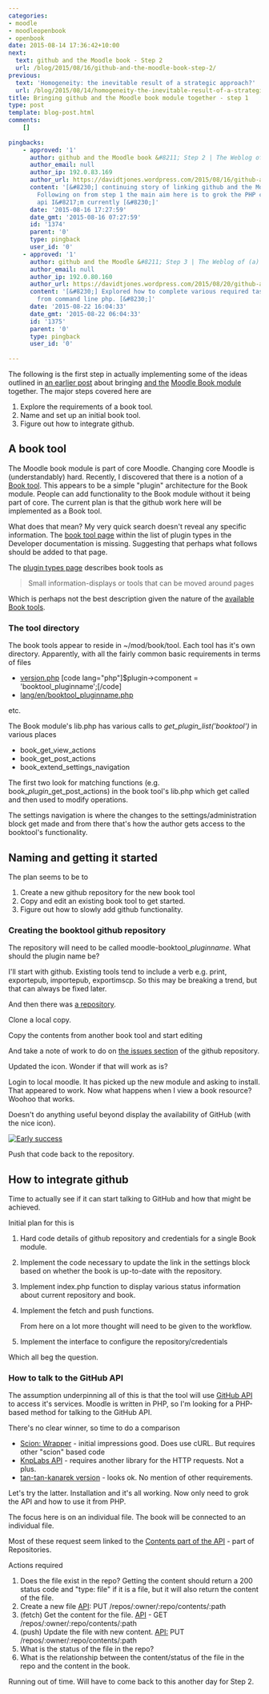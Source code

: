 ```yaml
---
categories:
- moodle
- moodleopenbook
- openbook
date: 2015-08-14 17:36:42+10:00
next:
  text: github and the Moodle book - Step 2
  url: /blog/2015/08/16/github-and-the-moodle-book-step-2/
previous:
  text: 'Homogeneity: the inevitable result of a strategic approach?'
  url: /blog/2015/08/14/homogeneity-the-inevitable-result-of-a-strategic-approach/
title: Bringing github and the Moodle book module together - step 1
type: post
template: blog-post.html
comments:
    []
    
pingbacks:
    - approved: '1'
      author: github and the Moodle book &#8211; Step 2 | The Weblog of (a) David Jones
      author_email: null
      author_ip: 192.0.83.169
      author_url: https://davidtjones.wordpress.com/2015/08/16/github-and-the-moodle-book-step-2/
      content: '[&#8230;] continuing story of linking github and the Moodle book module.
        Following on from step 1 the main aim here is to grok the PHP client for the github
        api I&#8217;m currently [&#8230;]'
      date: '2015-08-16 17:27:59'
      date_gmt: '2015-08-16 07:27:59'
      id: '1374'
      parent: '0'
      type: pingback
      user_id: '0'
    - approved: '1'
      author: github and the Moodle &#8211; Step 3 | The Weblog of (a) David Jones
      author_email: null
      author_ip: 192.0.80.160
      author_url: https://davidtjones.wordpress.com/2015/08/20/github-and-the-moodle-step-3/
      content: '[&#8230;] Explored how to complete various required tasks with that API
        from command line php. [&#8230;]'
      date: '2015-08-22 16:04:33'
      date_gmt: '2015-08-22 06:04:33'
      id: '1375'
      parent: '0'
      type: pingback
      user_id: '0'
    
---
```

The following is the first step in actually implementing some of the ideas outlined in [an earlier post](/blog/2015/08/13/how-might-github-and-the-moodle-book-module-work-together/) about bringing [and the](http://github.com/) [Moodle Book module](https://docs.moodle.org/29/en/Book_module) together. The major steps covered here are

1. Explore the requirements of a book tool.
2. Name and set up an initial book tool.
3. Figure out how to integrate github.

## A book tool

The Moodle book module is part of core Moodle. Changing core Moodle is (understandably) hard. Recently, I discovered that there is a notion of a [Book tool](https://moodle.org/plugins/browse.php?list=category&id=56). This appears to be a simple "plugin" architecture for the Book module. People can add functionality to the Book module without it being part of core. The current plan is that the github work here will be implemented as a Book tool.

What does that mean? My very quick search doesn't reveal any specific information. The [book tool page](https://docs.moodle.org/dev/Book_tool) within the list of plugin types in the Developer documentation is missing. Suggesting that perhaps what follows should be added to that page.

The [plugin types page](https://docs.moodle.org/dev/Plugin_types) describes book tools as

> Small information-displays or tools that can be moved around pages

Which is perhaps not the best description given the nature of the [available Book tools](https://moodle.org/plugins/browse.php?list=category&id=56).

### The tool directory

The book tools appear to reside in ~/mod/book/tool. Each tool has it's own directory. Apparently, with all the fairly common basic requirements in terms of files

- [version.php](https://docs.moodle.org/dev/Plugin_files#version.php) \[code lang="php"\]$plugin->component = 'booktool\_pluginname';\[/code\]
- [lang/en/booktool\_pluginname.php](https://docs.moodle.org/dev/Plugin_files#lang.2Fen.2Fplugintype_pluginname.php)

etc.

The Book module's lib.php has various calls to _get\_plugin\_list('booktool')_ in various places

- book\_get\_view\_actions
- book\_get\_post\_actions
- book\_extend\_settings\_navigation

The first two look for matching functions (e.g. book\__plugin_\_get\_post\_actions) in the book tool's lib.php which get called and then used to modify operations.

The settings navigation is where the changes to the settings/administration block get made and from there that's how the author gets access to the booktool's functionality.

## Naming and getting it started

The plan seems to be to

1. Create a new github repository for the new book tool
2. Copy and edit an existing book tool to get started.
3. Figure out how to slowly add github functionality.

### Creating the booktool github repository

The repository will need to be called moodle-booktool\__pluginname_. What should the plugin name be?

I'll start with github. Existing tools tend to include a verb e.g. print, exportepub, importepub, exportimscp. So this may be breaking a trend, but that can always be fixed later.

And then there was [a repository](https://github.com/djplaner/moodle-booktool_github).

Clone a local copy.

Copy the contents from another book tool and start editing

And take a note of work to do on [the issues section](https://github.com/djplaner/moodle-booktool_github/issues) of the github repository.

Updated the icon. Wonder if that will work as is?

Login to local moodle. It has picked up the new module and asking to install. That appeared to work. Now what happens when I view a book resource? Woohoo that works.

Doesn't do anything useful beyond display the availability of GitHub (with the nice icon).

[![Early success](images/20556006825_8c11d6b4d3.jpg)](https://www.flickr.com/photos/david_jones/20556006825/in/dateposted-public/ "Early success")

Push that code back to the repository.

## How to integrate github

Time to actually see if it can start talking to GitHub and how that might be achieved.

Initial plan for this is

1. Hard code details of github repository and credentials for a single Book module.
2. Implement the code necessary to update the link in the settings block based on whether the book is up-to-date with the repository.
3. Implement index.php function to display various status information about current repository and book.
4. Implement the fetch and push functions.
    
    From here on a lot more thought will need to be given to the workflow.
    
5. Implement the interface to configure the repository/credentials

Which all beg the question.

### How to talk to the GitHub API

The assumption underpinning all of this is that the tool will use [GitHub API](https://developer.github.com/v3/) to access it's services. Moodle is written in PHP, so I'm looking for a PHP-based method for talking to the GitHub API.

There's no clear winner, so time to do a comparison

- [Scion: Wrapper](https://github.com/Scion-Framework/GitHubAPI) - initial impressions good. Does use cURL. But requires other "scion" based code
- [KnpLabs API](https://github.com/KnpLabs/php-github-api) - requires another library for the HTTP requests. Not a plus.
- [tan-tan-kanarek version](https://github.com/tan-tan-kanarek/github-php-client) - looks ok. No mention of other requirements.

Let's try the latter. Installation and it's all working. Now only need to grok the API and how to use it from PHP.

The focus here is on an individual file. The book will be connected to an individual file.

Most of these request seem linked to the [Contents part of the API](https://developer.github.com/v3/repos/contents/) - part of Repositories.

Actions required

1. Does the file exist in the repo? Getting the content should return a 200 status code and "type: file" if it is a file, but it will also return the content of the file.
2. Create a new file [API](https://developer.github.com/v3/repos/contents/#create-a-file): PUT /repos/:owner/:repo/contents/:path
3. (fetch) Get the content for the file. [API](https://developer.github.com/v3/repos/contents/#get-contents) - GET /repos/:owner/:repo/contents/:path
4. (push) Update the file with new content. [API:](https://developer.github.com/v3/repos/contents/#update-a-file) PUT /repos/:owner/:repo/contents/:path
5. What is the status of the file in the repo?
6. What is the relationship between the content/status of the file in the repo and the content in the book.

Running out of time. Will have to come back to this another day for Step 2.